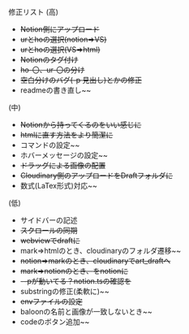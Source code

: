 修正リスト
(高)
- ~~Notion側にアップロード~~
- ~~urとhoの選択(notion⇒VS)~~
- ~~urとhoの選択(VS⇒html)~~
- ~~Notionのタグ付け~~
- ~~ho-〇、ur-〇の分け~~
- ~~空白分けのバグ(-p 見出し)とかの修正~~
- readmeの書き直し~~

(中)
- ~~Notionから持ってくるのをいい感じに~~
- ~~htmlに直す方法をより簡潔に~~
- コマンドの設定~~
- ホバーメッセージの設定~~
- ~~ドラッグによる画像の配置~~
- ~~Cloudinary側のアップロードをDraftフォルダに~~
- 数式(LaTex形式)対応~~

(低)
- サイドバーの記述
- ~~スクロールの同期~~
- ~~webviewでdraftに~~
- mark⇒htmlのとき、cloudinaryのフォルダ遷移~~
- ~~notion⇒markのとき、cloudinaryでart_draftへ~~
- ~~mark⇒notionのとき、![]()をnotionに~~
- ~~--pが動いてる？notion.tsの確認を~~
- substringの修正(柔軟に)~~
- ~~envファイルの設定~~
- baloonの名前と画像が一致しないとき~~
- codeのボタン追加~~